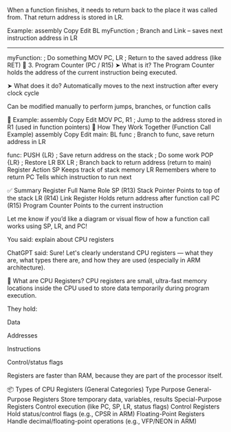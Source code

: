 When a function finishes, it needs to return back to the place it was called from. That return address is stored in LR.

Example:
assembly
Copy
Edit
BL myFunction   ; Branch and Link – saves next instruction address in LR
***
myFunction:
   ; Do something
   MOV PC, LR   ; Return to the saved address (like RET)
📌 3. Program Counter (PC / R15)
➤ What is it?
The Program Counter holds the address of the current instruction being executed.

➤ What does it do?
Automatically moves to the next instruction after every clock cycle

Can be modified manually to perform jumps, branches, or function calls

🧠 Example:
assembly
Copy
Edit
MOV PC, R1     ; Jump to the address stored in R1 (used in function pointers)
🔁 How They Work Together (Function Call Example)
assembly
Copy
Edit
main:
    BL func         ; Branch to func, save return address in LR

func:
    PUSH {LR}       ; Save return address on the stack
    ; Do some work
    POP {LR}        ; Restore LR
    BX LR           ; Branch back to return address (return to main)
Register	Action
SP	Keeps track of stack memory
LR	Remembers where to return
PC	Tells which instruction to run next

✅ Summary
Register	Full Name	Role
SP (R13)	Stack Pointer	Points to top of the stack
LR (R14)	Link Register	Holds return address after function call
PC (R15)	Program Counter	Points to the current instruction

Let me know if you’d like a diagram or visual flow of how a function call works using SP, LR, and PC!








You said:
explain about CPU registers


ChatGPT said:
Sure! Let's clearly understand CPU registers — what they are, what types there are, and how they are used (especially in ARM architecture).

🧠 What are CPU Registers?
CPU registers are small, ultra-fast memory locations inside the CPU used to store data temporarily during program execution.

They hold:

Data

Addresses

Instructions

Control/status flags

Registers are faster than RAM, because they are part of the processor itself.

📦 Types of CPU Registers (General Categories)
Type	Purpose
General-Purpose Registers	Store temporary data, variables, results
Special-Purpose Registers	Control execution (like PC, SP, LR, status flags)
Control Registers	Hold status/control flags (e.g., CPSR in ARM)
Floating-Point Registers	Handle decimal/floating-point operations (e.g., VFP/NEON in ARM)
